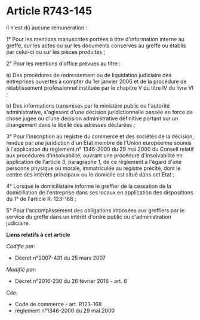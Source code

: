 # Article R743-145

Il n'est dû aucune rémunération : 

1° Pour les mentions manuscrites portées à titre d'information interne au greffe, sur les actes ou sur les documents
conservés au greffe ou établis par celui-ci ou sur les pièces produites ; 

2° Pour les mentions d'office prévues au titre : 

a) Des procédures de redressement ou de liquidation judiciaire des entreprises ouvertes à compter du 1er janvier 2006 et de
la procédure de rétablissement professionnel instituée par le chapitre V du titre IV du livre VI ; 

b) Des informations transmises par le ministère public ou l'autorité administrative, s'agissant d'une décision
juridictionnelle passée en force de chose jugée ou d'une décision administrative définitive portant sur un changement dans le
libellé des adresses déclarées ; 

3° Pour l'inscription au registre du commerce et des sociétés de la décision, rendue par une juridiction d'un Etat membre de
l'Union européenne soumis à l'application du règlement n° 1346-2000 du 29 mai 2000 du Conseil relatif aux procédures
d'insolvabilité, ouvrant une procédure d'insolvabilité en application de l'article 3, paragraphe 1, de ce règlement à l'égard
d'une personne physique ou morale, immatriculée au registre précité, dont le centre des intérêts principaux ou le domicile
est situé dans cet Etat ; 

4° Lorsque le domiciliataire informe le greffier de la cessation de la domiciliation de l'entreprise dans ses locaux en
application des dispositions du 1° de l'article R. 123-168 ; 

5° Pour l'accomplissement des obligations imposées aux greffiers par le service du greffe dans un intérêt d'ordre public ou
d'administration judiciaire.

**Liens relatifs à cet article**

_Codifié par_:

  - Décret n°2007-431 du 25 mars 2007

_Modifié par_:

  - Décret n°2016-230 du 26 février 2016 - art. 6

_Cite_:

  - Code de commerce - art. R123-168
  - règlement n°1346-2000 du 29 mai 2000
